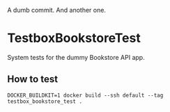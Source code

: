 A dumb commit. And another one.

# TestboxBookstoreTest

System tests for the dummy Bookstore API app.

## How to test

```shell
DOCKER_BUILDKIT=1 docker build --ssh default --tag testbox_bookstore_test .
```

